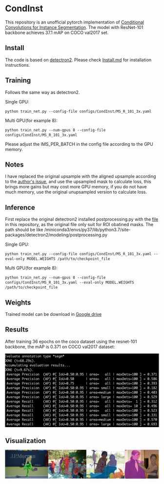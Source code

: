 # CondInst
This repository is an unofficial pytorch implementation of [Conditional Convolutions for Instance Segmentation](https://arxiv.org/abs/2003.05664). The model with ResNet-101 backbone achieves 37.1 mAP on COCO val2017 set.

## Install
The code is based on [detectron2](https://github.com/facebookresearch/detectron2). Please check [Install.md](https://github.com/facebookresearch/detectron2/blob/master/INSTALL.md) for installation instructions.

## Training 
Follows the same way as detectron2.

Single GPU:
```
python train_net.py --config-file configs/CondInst/MS_R_101_3x.yaml
```
Multi GPU(for example 8):
```
python train_net.py --num-gpus 8 --config-file configs/CondInst/MS_R_101_3x.yaml
```
Please adjust the IMS_PER_BATCH in the config file according to the GPU memory.



## Notes
I have replaced the original upsample with the aligned upsample according to the [author's issue](https://github.com/Epiphqny/CondInst/issues/1), and use the upsampled mask to calculate loss, this brings more gains but may cost more GPU memory, if you do not have much memory, use the original unupsampled version to calculate loss.

## Inference
First replace the original detectron2 installed postprocessing.py with the [file](https://github.com/Epiphqny/CondInst/blob/master/postprocessing.py) in this repository, as the original file only suit for ROI obatined masks.
The path should be like /miniconda3/envs/py37/lib/python3.7/site-packages/detectron2/modeling/postprocessing.py

Single GPU:
```
python train_net.py --config-file configs/CondInst/MS_R_101_3x.yaml --eval-only MODEL.WEIGHTS /path/to/checkpoint_file
```
Multi GPU(for example 8):
```
python train_net.py --num-gpus 8 --config-file configs/CondInst/MS_R_101_3x.yaml --eval-only MODEL.WEIGHTS /path/to/checkpoint_file
```
## Weights
Trained model can be download in [Google drive](https://drive.google.com/file/d/17-g91zwJzt99G8APza0IaleWYLC3kTMK/view?usp=sharing)

## Results
After training 36 epochs on the coco dataset using the resnet-101 backbone, the mAP is 0.371 on COCO val2017 dataset:

<img src="AP.jpg">

## Visualization

<img src="condinst.png" width="2000">

